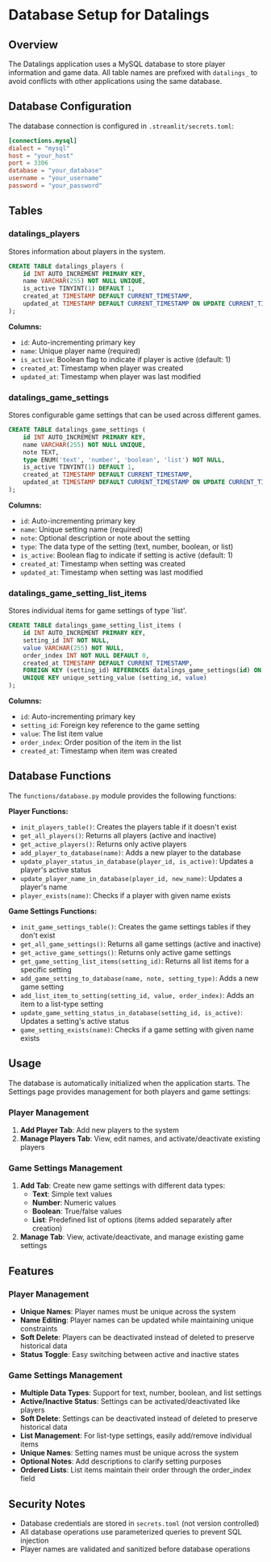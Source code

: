 # Database Setup for Datalings

## Overview

The Datalings application uses a MySQL database to store player information and game data. All table names are prefixed with `datalings_` to avoid conflicts with other applications using the same database.

## Database Configuration

The database connection is configured in `.streamlit/secrets.toml`:

```toml
[connections.mysql]
dialect = "mysql"
host = "your_host"
port = 3306
database = "your_database"
username = "your_username"
password = "your_password"
```

## Tables

### datalings_players

Stores information about players in the system.

```sql
CREATE TABLE datalings_players (
    id INT AUTO_INCREMENT PRIMARY KEY,
    name VARCHAR(255) NOT NULL UNIQUE,
    is_active TINYINT(1) DEFAULT 1,
    created_at TIMESTAMP DEFAULT CURRENT_TIMESTAMP,
    updated_at TIMESTAMP DEFAULT CURRENT_TIMESTAMP ON UPDATE CURRENT_TIMESTAMP
);
```

**Columns:**
- `id`: Auto-incrementing primary key
- `name`: Unique player name (required)
- `is_active`: Boolean flag to indicate if player is active (default: 1)
- `created_at`: Timestamp when player was created
- `updated_at`: Timestamp when player was last modified

### datalings_game_settings

Stores configurable game settings that can be used across different games.

```sql
CREATE TABLE datalings_game_settings (
    id INT AUTO_INCREMENT PRIMARY KEY,
    name VARCHAR(255) NOT NULL UNIQUE,
    note TEXT,
    type ENUM('text', 'number', 'boolean', 'list') NOT NULL,
    is_active TINYINT(1) DEFAULT 1,
    created_at TIMESTAMP DEFAULT CURRENT_TIMESTAMP,
    updated_at TIMESTAMP DEFAULT CURRENT_TIMESTAMP ON UPDATE CURRENT_TIMESTAMP
);
```

**Columns:**
- `id`: Auto-incrementing primary key
- `name`: Unique setting name (required)
- `note`: Optional description or note about the setting
- `type`: The data type of the setting (text, number, boolean, or list)
- `is_active`: Boolean flag to indicate if setting is active (default: 1)
- `created_at`: Timestamp when setting was created
- `updated_at`: Timestamp when setting was last modified

### datalings_game_setting_list_items

Stores individual items for game settings of type 'list'.

```sql
CREATE TABLE datalings_game_setting_list_items (
    id INT AUTO_INCREMENT PRIMARY KEY,
    setting_id INT NOT NULL,
    value VARCHAR(255) NOT NULL,
    order_index INT NOT NULL DEFAULT 0,
    created_at TIMESTAMP DEFAULT CURRENT_TIMESTAMP,
    FOREIGN KEY (setting_id) REFERENCES datalings_game_settings(id) ON DELETE CASCADE,
    UNIQUE KEY unique_setting_value (setting_id, value)
);
```

**Columns:**
- `id`: Auto-incrementing primary key
- `setting_id`: Foreign key reference to the game setting
- `value`: The list item value
- `order_index`: Order position of the item in the list
- `created_at`: Timestamp when item was created

## Database Functions

The `functions/database.py` module provides the following functions:

**Player Functions:**
- `init_players_table()`: Creates the players table if it doesn't exist
- `get_all_players()`: Returns all players (active and inactive)
- `get_active_players()`: Returns only active players
- `add_player_to_database(name)`: Adds a new player to the database
- `update_player_status_in_database(player_id, is_active)`: Updates a player's active status
- `update_player_name_in_database(player_id, new_name)`: Updates a player's name
- `player_exists(name)`: Checks if a player with given name exists

**Game Settings Functions:**
- `init_game_settings_table()`: Creates the game settings tables if they don't exist
- `get_all_game_settings()`: Returns all game settings (active and inactive)
- `get_active_game_settings()`: Returns only active game settings
- `get_game_setting_list_items(setting_id)`: Returns all list items for a specific setting
- `add_game_setting_to_database(name, note, setting_type)`: Adds a new game setting
- `add_list_item_to_setting(setting_id, value, order_index)`: Adds an item to a list-type setting
- `update_game_setting_status_in_database(setting_id, is_active)`: Updates a setting's active status
- `game_setting_exists(name)`: Checks if a game setting with given name exists

## Usage

The database is automatically initialized when the application starts. The Settings page provides management for both players and game settings:

### Player Management
1. **Add Player Tab**: Add new players to the system
2. **Manage Players Tab**: View, edit names, and activate/deactivate existing players

### Game Settings Management
1. **Add Tab**: Create new game settings with different data types:
   - **Text**: Simple text values
   - **Number**: Numeric values
   - **Boolean**: True/false values
   - **List**: Predefined list of options (items added separately after creation)
2. **Manage Tab**: View, activate/deactivate, and manage existing game settings

## Features

### Player Management
- **Unique Names**: Player names must be unique across the system
- **Name Editing**: Player names can be updated while maintaining unique constraints
- **Soft Delete**: Players can be deactivated instead of deleted to preserve historical data
- **Status Toggle**: Easy switching between active and inactive states

### Game Settings Management
- **Multiple Data Types**: Support for text, number, boolean, and list settings
- **Active/Inactive Status**: Settings can be activated/deactivated like players
- **Soft Delete**: Settings can be deactivated instead of deleted to preserve historical data
- **List Management**: For list-type settings, easily add/remove individual items
- **Unique Names**: Setting names must be unique across the system
- **Optional Notes**: Add descriptions to clarify setting purposes
- **Ordered Lists**: List items maintain their order through the order_index field

## Security Notes

- Database credentials are stored in `secrets.toml` (not version controlled)
- All database operations use parameterized queries to prevent SQL injection
- Player names are validated and sanitized before database operations